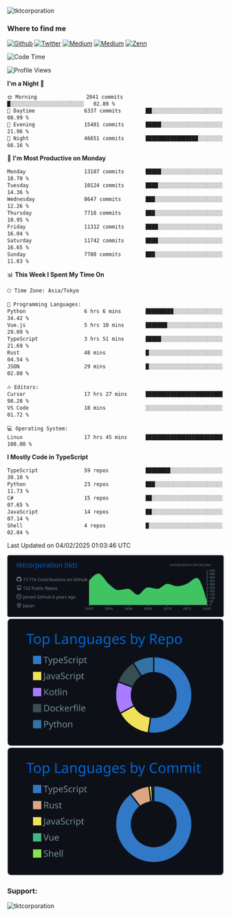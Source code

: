 <p align="left"> <img src="https://komarev.com/ghpvc/?username=tktcorporation&label=Profile%20views&color=0e75b6&style=flat" alt="tktcorporation" /> </p>

<h3>Where to find me</h3>
<p>
<a href="https://github.com/tktcorporation" target="_blank"><img alt="Github" src="https://img.shields.io/badge/GitHub-%2312100E.svg?&style=for-the-badge&logo=Github&logoColor=white" /></a>
<a href="https://twitter.com/tktcorporation" target="_blank"><img alt="Twitter" src="https://img.shields.io/badge/twitter-%231DA1F2.svg?&style=for-the-badge&logo=twitter&logoColor=white" /></a>
<a href="https://www.linkedin.com/in/tktcorporation" target="_blank"><img alt="Medium" src="https://img.shields.io/badge/linkdin-0a66c2.svg?&style=for-the-badge&logo=linkedin&logoColor=white" /></a>
<a href="https://qiita.com/tktcorporation" target="_blank"><img alt="Medium" src="https://img.shields.io/badge/qiita-55C500.svg?&style=for-the-badge&logo=qiita&logoColor=white" /></a>
<a href="https://zenn.dev/tktcorporation" target="_blank"><img alt="Zenn" src="https://img.shields.io/badge/Zenn-3EA8FF.svg?&style=for-the-badge&logo=Zenn&logoColor=white" /></a>
</p>
  
<!--START_SECTION:waka-->
![Code Time](http://img.shields.io/badge/Code%20Time-2%2C103%20hrs%2034%20mins-blue)

![Profile Views](http://img.shields.io/badge/Profile%20Views-0-blue)

**I'm a Night 🦉** 

```text
🌞 Morning                2041 commits        █░░░░░░░░░░░░░░░░░░░░░░░░   02.89 % 
🌆 Daytime                6337 commits        ██░░░░░░░░░░░░░░░░░░░░░░░   08.99 % 
🌃 Evening                15481 commits       █████░░░░░░░░░░░░░░░░░░░░   21.96 % 
🌙 Night                  46651 commits       █████████████████░░░░░░░░   66.16 % 
```
📅 **I'm Most Productive on Monday** 

```text
Monday                   13187 commits       █████░░░░░░░░░░░░░░░░░░░░   18.70 % 
Tuesday                  10124 commits       ████░░░░░░░░░░░░░░░░░░░░░   14.36 % 
Wednesday                8647 commits        ███░░░░░░░░░░░░░░░░░░░░░░   12.26 % 
Thursday                 7718 commits        ███░░░░░░░░░░░░░░░░░░░░░░   10.95 % 
Friday                   11312 commits       ████░░░░░░░░░░░░░░░░░░░░░   16.04 % 
Saturday                 11742 commits       ████░░░░░░░░░░░░░░░░░░░░░   16.65 % 
Sunday                   7780 commits        ███░░░░░░░░░░░░░░░░░░░░░░   11.03 % 
```


📊 **This Week I Spent My Time On** 

```text
🕑︎ Time Zone: Asia/Tokyo

💬 Programming Languages: 
Python                   6 hrs 6 mins        █████████░░░░░░░░░░░░░░░░   34.42 % 
Vue.js                   5 hrs 10 mins       ███████░░░░░░░░░░░░░░░░░░   29.09 % 
TypeScript               3 hrs 51 mins       █████░░░░░░░░░░░░░░░░░░░░   21.69 % 
Rust                     48 mins             █░░░░░░░░░░░░░░░░░░░░░░░░   04.54 % 
JSON                     29 mins             █░░░░░░░░░░░░░░░░░░░░░░░░   02.80 % 

🔥 Editors: 
Cursor                   17 hrs 27 mins      █████████████████████████   98.28 % 
VS Code                  18 mins             ░░░░░░░░░░░░░░░░░░░░░░░░░   01.72 % 

💻 Operating System: 
Linux                    17 hrs 45 mins      █████████████████████████   100.00 % 
```

**I Mostly Code in TypeScript** 

```text
TypeScript               59 repos            ████████░░░░░░░░░░░░░░░░░   30.10 % 
Python                   23 repos            ███░░░░░░░░░░░░░░░░░░░░░░   11.73 % 
C#                       15 repos            ██░░░░░░░░░░░░░░░░░░░░░░░   07.65 % 
JavaScript               14 repos            ██░░░░░░░░░░░░░░░░░░░░░░░   07.14 % 
Shell                    4 repos             █░░░░░░░░░░░░░░░░░░░░░░░░   02.04 % 
```




 Last Updated on 04/02/2025 01:03:46 UTC
<!--END_SECTION:waka-->

[![](https://raw.githubusercontent.com/tktcorporation/tktcorporation/master/profile-summary-card-output/github_dark/0-profile-details.svg)](https://github.com/vn7n24fzkq/github-profile-summary-cards)
[![](https://raw.githubusercontent.com/tktcorporation/tktcorporation/master/profile-summary-card-output/github_dark/1-repos-per-language.svg)](https://github.com/vn7n24fzkq/github-profile-summary-cards) [![](https://raw.githubusercontent.com/tktcorporation/tktcorporation/master/profile-summary-card-output/github_dark/2-most-commit-language.svg)](https://github.com/vn7n24fzkq/github-profile-summary-cards)

<h3 align="left">Support:</h3>
<p><a href="https://www.buymeacoffee.com/tktcorporation"> <img align="left" src="https://cdn.buymeacoffee.com/buttons/v2/default-yellow.png" height="50" width="210" alt="tktcorporation" /></a></p><br><br>
